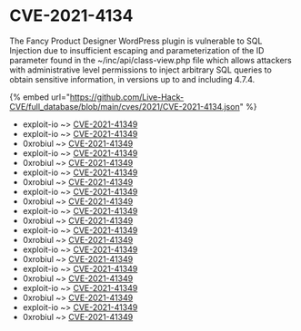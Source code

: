 # CVE-2021-4134

The Fancy Product Designer WordPress plugin is vulnerable to SQL Injection due to insufficient escaping and parameterization of the ID parameter found in the ~/inc/api/class-view.php file which allows attackers with administrative level permissions to inject arbitrary SQL queries to obtain sensitive information, in versions up to and including 4.7.4.

{% embed url="https://github.com/Live-Hack-CVE/full_database/blob/main/cves/2021/CVE-2021-4134.json" %}


* exploit-io ~> [CVE-2021-41349](https://www.alice-snow.ru/2021/database/cve-2021-4134/cve-2021-41349-exploit-io)
* exploit-io ~> [CVE-2021-41349](https://www.alice-snow.ru/2021/database/cve-2021-4134/cve-2021-41349-exploit-io)
* 0xrobiul ~> [CVE-2021-41349](https://www.alice-snow.ru/2021/database/cve-2021-4134/cve-2021-41349-0xrobiul)
* exploit-io ~> [CVE-2021-41349](https://www.alice-snow.ru/2021/database/cve-2021-4134/cve-2021-41349-exploit-io)
* 0xrobiul ~> [CVE-2021-41349](https://www.alice-snow.ru/2021/database/cve-2021-4134/cve-2021-41349-0xrobiul)
* exploit-io ~> [CVE-2021-41349](https://www.alice-snow.ru/2021/database/cve-2021-4134/cve-2021-41349-exploit-io)
* 0xrobiul ~> [CVE-2021-41349](https://www.alice-snow.ru/2021/database/cve-2021-4134/cve-2021-41349-0xrobiul)
* exploit-io ~> [CVE-2021-41349](https://www.alice-snow.ru/2021/database/cve-2021-4134/cve-2021-41349-exploit-io)
* 0xrobiul ~> [CVE-2021-41349](https://www.alice-snow.ru/2021/database/cve-2021-4134/cve-2021-41349-0xrobiul)
* exploit-io ~> [CVE-2021-41349](https://www.alice-snow.ru/2021/database/cve-2021-4134/cve-2021-41349-exploit-io)
* 0xrobiul ~> [CVE-2021-41349](https://www.alice-snow.ru/2021/database/cve-2021-4134/cve-2021-41349-0xrobiul)
* exploit-io ~> [CVE-2021-41349](https://www.alice-snow.ru/2021/database/cve-2021-4134/cve-2021-41349-exploit-io)
* 0xrobiul ~> [CVE-2021-41349](https://www.alice-snow.ru/2021/database/cve-2021-4134/cve-2021-41349-0xrobiul)
* exploit-io ~> [CVE-2021-41349](https://www.alice-snow.ru/2021/database/cve-2021-4134/cve-2021-41349-exploit-io)
* 0xrobiul ~> [CVE-2021-41349](https://www.alice-snow.ru/2021/database/cve-2021-4134/cve-2021-41349-0xrobiul)
* exploit-io ~> [CVE-2021-41349](https://www.alice-snow.ru/2021/database/cve-2021-4134/cve-2021-41349-exploit-io)
* 0xrobiul ~> [CVE-2021-41349](https://www.alice-snow.ru/2021/database/cve-2021-4134/cve-2021-41349-0xrobiul)
* exploit-io ~> [CVE-2021-41349](https://www.alice-snow.ru/2021/database/cve-2021-4134/cve-2021-41349-exploit-io)
* 0xrobiul ~> [CVE-2021-41349](https://www.alice-snow.ru/2021/database/cve-2021-4134/cve-2021-41349-0xrobiul)
* exploit-io ~> [CVE-2021-41349](https://www.alice-snow.ru/2021/database/cve-2021-4134/cve-2021-41349-exploit-io)
* 0xrobiul ~> [CVE-2021-41349](https://www.alice-snow.ru/2021/database/cve-2021-4134/cve-2021-41349-0xrobiul)